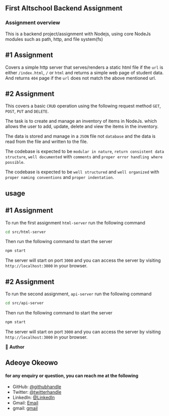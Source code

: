 ## First Altschool Backend Assignment



### Assignment overview

This is a backend project/assignment with Nodejs, using core NodeJs modules such as path, http, and file system(fs)

## #1 Assignment
Covers a simple http server that serves/renders a static html file if the `url` is  either `/index.html`, `/` or `html` and returns a simple web page of student data. And returns `404` page if the `url` does not match the above mentioned url.

## #2 Assignment
This covers a basic `CRUD` operation using the following request method `GET`, `POST`, `PUT` and `DELETE`.

The task is to create and manage an inventory of items in NodeJs. which allows the user to add, update, delete and view the items in the inventory.

The data is stored and manage in a `JSON` file not `database` and the data is read from the file and written to the file.

The codebase is expected to be `modular in nature`, `return consistent data structure`, `well documented` with `comments` and `proper error handling where possible`.


The codebase is expected to be `well structured` and `well organized` with `proper naming conventions` and `proper indentation`.



## usage

## #1 Assignment
To run the first assignment `html-server` run the following command

```bash
cd src/html-server
```
Then run the following command to start the server
```bash
npm start
```
The server will start on port `3000` and you can access the server by visiting `http://localhost:3000` in your browser.

## #2 Assignment
To run the second assignment, `api-server`  run the following command

```bash
cd src/api-server
```
Then run the following command to start the server
```bash
npm start
```
The server will start on port `3000` and you can access the server by visiting `http://localhost:3000` in your browser.




👤 **Author**
## Adeoye Okeowo
#### for any enquiry or question, you can reach me at the following
- GitHub: [@githubhandle](https://github.com/kasperNeth)
- Twitter: [@twitterhandle](https://twitter.com/KasperNeth)
- LinkedIn: [@LinkedIn](https://www.linkedin.com/in/adeoye-okeowo-245381334/)
- Gmail: [Email](mailto:Okeowa244@gmail.com)
- gmail: [gmail](mailto:okeowoa244@gmail.com)